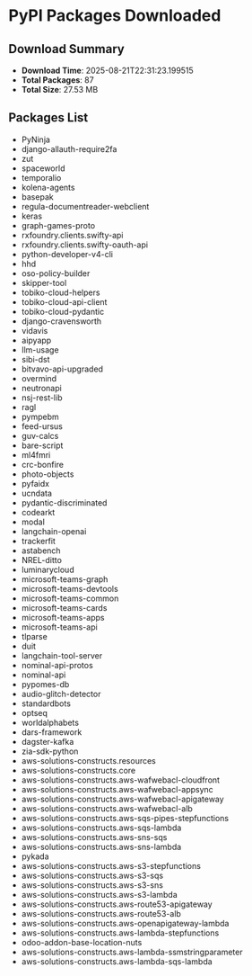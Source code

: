 # PyPI Packages Downloaded

## Download Summary
- **Download Time**: 2025-08-21T22:31:23.199515
- **Total Packages**: 87
- **Total Size**: 27.53 MB

## Packages List
- PyNinja
- django-allauth-require2fa
- zut
- spaceworld
- temporalio
- kolena-agents
- basepak
- regula-documentreader-webclient
- keras
- graph-games-proto
- rxfoundry.clients.swifty-api
- rxfoundry.clients.swifty-oauth-api
- python-developer-v4-cli
- hhd
- oso-policy-builder
- skipper-tool
- tobiko-cloud-helpers
- tobiko-cloud-api-client
- tobiko-cloud-pydantic
- django-cravensworth
- vidavis
- aipyapp
- llm-usage
- sibi-dst
- bitvavo-api-upgraded
- overmind
- neutronapi
- nsj-rest-lib
- ragl
- pympebm
- feed-ursus
- guv-calcs
- bare-script
- ml4fmri
- crc-bonfire
- photo-objects
- pyfaidx
- ucndata
- pydantic-discriminated
- codearkt
- modal
- langchain-openai
- trackerfit
- astabench
- NREL-ditto
- luminarycloud
- microsoft-teams-graph
- microsoft-teams-devtools
- microsoft-teams-common
- microsoft-teams-cards
- microsoft-teams-apps
- microsoft-teams-api
- tlparse
- duit
- langchain-tool-server
- nominal-api-protos
- nominal-api
- pypomes-db
- audio-glitch-detector
- standardbots
- optseq
- worldalphabets
- dars-framework
- dagster-kafka
- zia-sdk-python
- aws-solutions-constructs.resources
- aws-solutions-constructs.core
- aws-solutions-constructs.aws-wafwebacl-cloudfront
- aws-solutions-constructs.aws-wafwebacl-appsync
- aws-solutions-constructs.aws-wafwebacl-apigateway
- aws-solutions-constructs.aws-wafwebacl-alb
- aws-solutions-constructs.aws-sqs-pipes-stepfunctions
- aws-solutions-constructs.aws-sqs-lambda
- aws-solutions-constructs.aws-sns-sqs
- aws-solutions-constructs.aws-sns-lambda
- pykada
- aws-solutions-constructs.aws-s3-stepfunctions
- aws-solutions-constructs.aws-s3-sqs
- aws-solutions-constructs.aws-s3-sns
- aws-solutions-constructs.aws-s3-lambda
- aws-solutions-constructs.aws-route53-apigateway
- aws-solutions-constructs.aws-route53-alb
- aws-solutions-constructs.aws-openapigateway-lambda
- aws-solutions-constructs.aws-lambda-stepfunctions
- odoo-addon-base-location-nuts
- aws-solutions-constructs.aws-lambda-ssmstringparameter
- aws-solutions-constructs.aws-lambda-sqs-lambda
